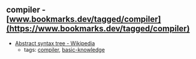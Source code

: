 compiler - [www.bookmarks.dev/tagged/compiler](https://www.bookmarks.dev/tagged/compiler)
---
* [Abstract syntax tree - Wikipedia](https://en.wikipedia.org/wiki/Abstract_syntax_tree)
    * tags: [compiler](../tagged/compiler.md), [basic-knowledge](../tagged/basic-knowledge.md)
